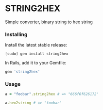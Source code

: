STRING2HEX
=====

Simple converter, binary string to hex string

### Installing

Install the latest stable release:

	[sudo] gem install string2hex

In Rails, add it to your Gemfile:

```ruby
gem 'string2hex'
```

### Usage

```ruby
a = "foobar".string2hex # => "666f6f626172"

a.hex2string # => "foobar"
```
